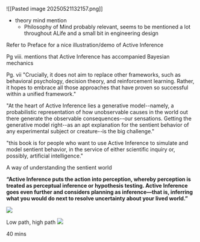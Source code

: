 
![[Pasted image 20250521132157.png]]
* theory mind mention
	* Philosophy of Mind probably relevant, seems to be mentioned a lot throughout ALife and a small bit in engineering design

Refer to Preface for a nice illustration/demo of Active Inference

Pg viii. mentions that Active Inference has accompanied Bayesian mechanics  

Pg. vii "Crucially, it does not aim to replace other frameworks, such as behavioral psychology, decision theory, and reinforcement learning. Rather, it hopes to embrace all those approaches that have proven so successful within a unified framework."

"At the heart of Active Inference lies a generative model--namely, a probabilistic representation of how unobservable causes in the world out there generate the observable consequences--our sensations. Getting the generative model right--as an apt explanation for the sentient behavior of any experimental subject or creature--is the big challenge."

"this book is for people who want to use Active Inference to simulate and model sentient behavior, in the service of either scientific inquiry or, possibly, artificial intelligence." 

A way of understanding the sentient world

**“Active Inference puts the action into perception, whereby perception is treated as perceptual inference or hypothesis testing. Active Inference goes even further and considers planning as inference—that is, inferring what you would do next to resolve uncertainty about your lived world.”**

**![](https://lh7-rt.googleusercontent.com/slidesz/AGV_vUdahrYWmOFq0nXZ4TCioh739vfKR2BxrMmKOFcYMXyjHZvcVkhm1vpVIRGOS2-Y0Jo_SzfsnXQvcG8jbmm4U0hl1iuS_H0FKifXHin2hH8G7jsGscmaGSz1M5m7c1545VnCriFW8A=s2048?key=HUAv7i993tyJD5Ya6nycjVP_)**

Low path, high path
**![](https://lh7-rt.googleusercontent.com/slidesz/AGV_vUcCtwMk51st0SBJOh2f05GolvIl3_s8Pl0HsiBwPxdIF-0e3fPmole_tLyzmTDw-HHx1sQTcLUyLWMtS76olOavkY-SD-p-S8OuKrW28yiIPx8c7-mdMPefuHE-d8h4HfhfUHsIUQ=s2048?key=HUAv7i993tyJD5Ya6nycjVP_)**



40 mins

  
  